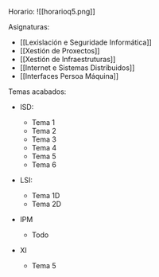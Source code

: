 Horario:
![[horarioq5.png]]

Asignaturas:
+ [[Lexislación e Seguridade Informática]]
+ [[Xestión de Proxectos]]
+ [[Xestión de Infraestruturas]]
+ [[Internet e Sistemas Distribuidos]]
+ [[Interfaces Persoa Máquina]]

Temas acabados:
+ ISD:
	+ Tema 1
	+ Tema 2
	+ Tema 3
	+ Tema 4
	+ Tema 5
	+ Tema 6

+ LSI:
	+ Tema 1D
	+ Tema 2D

+ IPM
	+ Todo

+ XI
	+ Tema 5